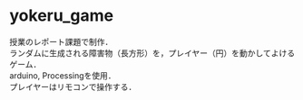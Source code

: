 # yokeru_game
授業のレポート課題で制作．<br>
ランダムに生成される障害物（長方形）を，プレイヤー（円）を動かしてよけるゲーム．<br>
arduino, Processingを使用．<br>
プレイヤーはリモコンで操作する．
